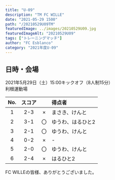 ```yaml
---
title: "U-09"
description: "TM FC WILLE"
date: "2021-05-29 1500"
path: "/20210529U09TM"
featuredImage: ../images/20210529U09.jpg
featuredImageAlt: "20210529U09"
tags: ["トレーニングマッチ"]
author: "FC Esblanco"
category: "2021年度U-09"
---
```


## 日時・会場

2021年5月29日（土）15:00キックオフ（8人制15分）  
利根運動場

| No.| スコア |   | 得点者  |
|:--:|:------:|:-:|:--------|
| 1  | 2-3 | × |まさき、けんと|
| 2  | 3-1 | 〇 |ゆうわ、はるひと2|
| 3  | 2-1 | 〇 |ゆうわ、けんと|
| 4  | 0-2 | × |-|
| 5  | 2-0 | 〇 |ゆうわ、けんと|
| 6  | 2-4 | × |はるひと2|

<script src="https://adm.shinobi.jp/s/f9835040bccb6582c56df68b8f5ecca7"></script>


FC WILLEの皆様、ありがとうございました。
